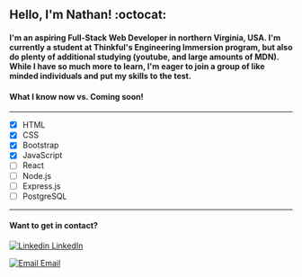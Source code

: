 ## **Hello, I'm Nathan!** :octocat:

#### I'm an aspiring Full-Stack Web Developer in northern Virginia, USA. I'm currently a student at Thinkful's Engineering Immersion program, but also do plenty of additional studying (youtube, and large amounts of MDN). While I have so much more to learn, I'm eager to join a group of like minded individuals and put my skills to the test.

#### What I know now vs. Coming soon!
-------------------------------------
- [x] HTML        
- [x] CSS
- [x] Bootstrap  
- [x] JavaScript
- [ ] React      
- [ ] Node.js
- [ ] Express.js 
- [ ] PostgreSQL   

-------------------------------------

#### Want to get in contact? 

[![Linkedin](https://i.stack.imgur.com/gVE0j.png) LinkedIn](https://www.linkedin.com/in/nathanielhotchkiss/)
&nbsp;

[![Email](https://icons.iconarchive.com/icons/hopstarter/sleek-xp-basic/16/Mail-icon.png) Email](mailto:nathanielhotchkiss@gmail.com)
&nbsp;
